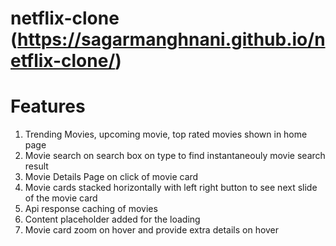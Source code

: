 # netflix-clone (https://sagarmanghnani.github.io/netflix-clone/)

# Features

1. Trending Movies, upcoming movie, top rated movies shown in home page
2. Movie search on search box on type to find instantaneouly movie search result
3. Movie Details Page on click of movie card
4. Movie cards stacked horizontally with left right button to see next slide of the movie card
5. Api response caching of movies
6. Content placeholder added for the loading
7. Movie card zoom on hover and provide extra details on hover

